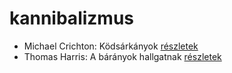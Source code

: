 # kannibalizmus

- Michael Crichton: Ködsárkányok [részletek](../_details/Michael%20Crichton.md#id_755)
- Thomas Harris: A bárányok hallgatnak [részletek](../_details/Thomas%20Harris.md#id_1032)